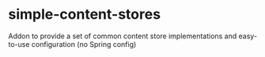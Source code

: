 # simple-content-stores
Addon to provide a set of common content store implementations and easy-to-use configuration (no Spring config)
